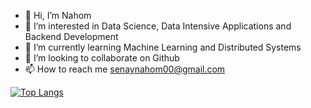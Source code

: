 - 👋 Hi, I’m Nahom
- 👀 I’m interested in Data Science, Data Intensive Applications and Backend Development
- 🌱 I’m currently learning Machine Learning and Distributed Systems
- 💞️ I’m looking to collaborate on Github
- 📫 How to reach me senaynahom00@gmail.com

<!---
Nahom32/Nahom32 is a ✨ special ✨ repository because its `README.md` (this file) appears on your GitHub profile.
You can click the Preview link to take a look at your changes.
--->
[![Top Langs](https://github-readme-stats.vercel.app/api/top-langs/?username=Nahom32&size_weight=0.5&count_weight=0.5)](https://github.com/anuraghazra/github-readme-stats)
